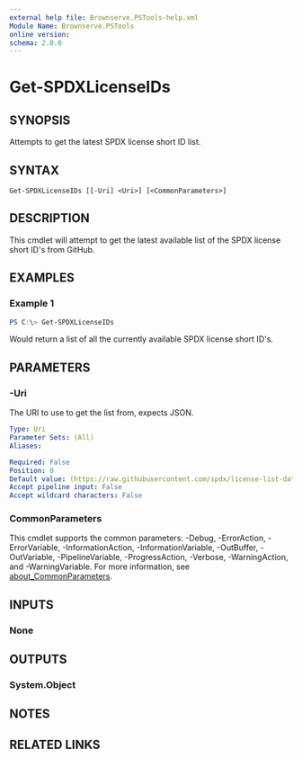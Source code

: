 ```yaml
---
external help file: Brownserve.PSTools-help.xml
Module Name: Brownserve.PSTools
online version:
schema: 2.0.0
---
```


# Get-SPDXLicenseIDs

## SYNOPSIS

Attempts to get the latest SPDX license short ID list.

## SYNTAX

```text
Get-SPDXLicenseIDs [[-Uri] <Uri>] [<CommonParameters>]
```

## DESCRIPTION

This cmdlet will attempt to get the latest available list of the SPDX license short ID's from GitHub.

## EXAMPLES

### Example 1

```powershell
PS C:\> Get-SPDXLicenseIDs
```

Would return a list of all the currently available SPDX license short ID's.

## PARAMETERS

### -Uri

The URI to use to get the list from, expects JSON.

```yaml
Type: Uri
Parameter Sets: (All)
Aliases:

Required: False
Position: 0
Default value: (https://raw.githubusercontent.com/spdx/license-list-data/main/json/licenses.json)
Accept pipeline input: False
Accept wildcard characters: False
```

### CommonParameters

This cmdlet supports the common parameters: -Debug, -ErrorAction, -ErrorVariable, -InformationAction, -InformationVariable, -OutBuffer, -OutVariable, -PipelineVariable, -ProgressAction, -Verbose, -WarningAction, and -WarningVariable. For more information, see [about_CommonParameters](http://go.microsoft.com/fwlink/?LinkID=113216).

## INPUTS

### None

## OUTPUTS

### System.Object

## NOTES

## RELATED LINKS
